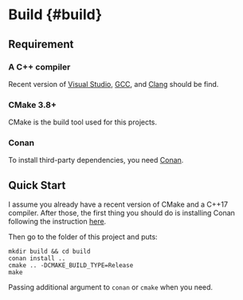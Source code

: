 # Build {#build}
## Requirement
### A C++ compiler
Recent version of [Visual Studio](https://www.visualstudio.com/), [GCC](https://gcc.gnu.org/), and [Clang](https://clang.llvm.org/) should be find.

### CMake 3.8+
CMake is the build tool used for this projects.

### Conan
To install third-party dependencies, you need [Conan](https://conan.io/).

## Quick Start
I assume you already have a recent version of CMake and a C++17 compiler. After those, the first thing you should do is installing Conan following the instruction [here](https://docs.conan.io/en/latest/installation.html).

Then go to the folder of this project and puts:

``` shell
mkdir build && cd build
conan install ..
cmake .. -DCMAKE_BUILD_TYPE=Release
make
```

Passing additional argument to `conan` or `cmake` when you need.

